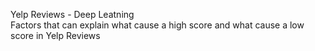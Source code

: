 Yelp Reviews -  Deep Leatning
</br>
Factors that can explain what cause a high score and what cause a low score in Yelp Reviews
